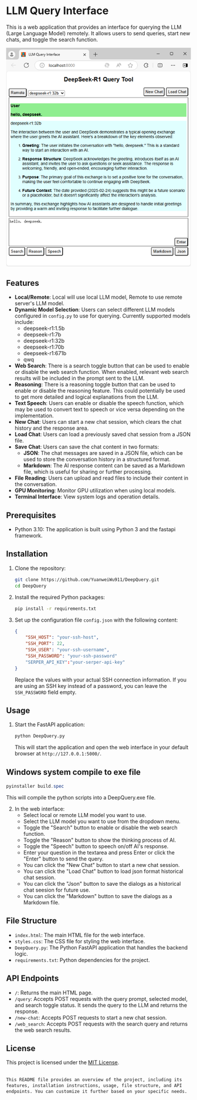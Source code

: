 # LLM Query Interface

This is a web application that provides an interface for querying the LLM (Large Language Model) remotely. It allows users to send queries, start new chats, and toggle the search function.

![GUI Demo](Demo_DeepQuery.png) <!-- Replace with actual screenshot -->

## Features

- **Local/Remote**: Local will use local LLM model, Remote to use remote server's LLM model.
- **Dynamic Model Selection**: Users can select different LLM models configured in `config.py` to use for querying. Currently supported models include:
  - deepseek-r1:1.5b
  - deepseek-r1:7b
  - deepseek-r1:32b
  - deepseek-r1:70b
  - deepseek-r1:671b
  - qwq
- **Web Search**: There is a search toggle button that can be used to enable or disable the web search function. When enabled, relevant web search results will be included in the prompt sent to the LLM.
- **Reasoning**: There is a reasoning toggle button that can be used to enable or disable the reasoning feature. This could potentially be used to get more detailed and logical explanations from the LLM.
- **Text Speech**: Users can enable or disable the speech function, which may be used to convert text to speech or vice versa depending on the implementation.
- **New Chat**: Users can start a new chat session, which clears the chat history and the response area.
- **Load Chat**: Users can load a previously saved chat session from a JSON file.
- **Save Chat**: Users can save the chat content in two formats:
  - **JSON**: The chat messages are saved in a JSON file, which can be used to store the conversation history in a structured format.
  - **Markdown**: The AI response content can be saved as a Markdown file, which is useful for sharing or further processing.
- **File Reading**: Users can upload and read files to include their content in the conversation.
- **GPU Monitoring**: Monitor GPU utilization when using local models.
- **Terminal Interface**: View system logs and operation details.

## Prerequisites

- Python 3.10: The application is built using Python 3 and the fastapi framework.

## Installation

1. Clone the repository:
   ```bash
   git clone https://github.com/YuanweiWu911/DeepQuery.git
   cd DeepQuery 
   ```
2. Install the required Python packages:
   ```bash
   pip install -r requirements.txt
   ```
3. Set up the configuration file `config.json` with the following content:
   ```json
   {
       "SSH_HOST": "your-ssh-host",
       "SSH_PORT": 22,
       "SSH_USER": "your-ssh-username",
       "SSH_PASSWORD": "your-ssh-password"
       "SERPER_API_KEY":"your-serper-api-key"
   }
   ```
   Replace the values with your actual SSH connection information. If you are using an SSH key instead of a password, you can leave the `SSH_PASSWORD` field empty.

## Usage

1. Start the FastAPI application:
   ```bash
   python DeepQuery.py
   ```
   This will start the application and open the web interface in your default browser at `http://127.0.0.1:5000/`.

## Windows system compile to exe file
```powershell
pyinstaller build.spec
```
   This will compile the python scripts into a DeepQuery.exe file.


2. In the web interface:
   - Select local or remote LLM model you want to use.
   - Select the LLM model you want to use from the dropdown menu.
   - Toggle the "Search" button to enable or disable the web search function.
   - Toggle the "Reason" button to show the thinking process of AI.
   - Toggle the "Speech" button to speech on/off AI's response.
   - Enter your question in the textarea and press Enter or click the "Enter" button to send the query.
   - You can click the "New Chat" button to start a new chat session.
   - You can click the "Load Chat" button to load json format historical chat session.
   - You can click the "Json" button to save the dialogs as a historical chat seesion for future use.
   - You can click the "Markdown" button to save the dialogs as a Markdown file.


## File Structure

- `index.html`: The main HTML file for the web interface.
- `styles.css`: The CSS file for styling the web interface.
- `DeepQuery.py`: The Python FastAPI application that handles the backend logic.
- `requirements.txt`: Python dependencies for the project.

## API Endpoints

- `/`: Returns the main HTML page.
- `/query`: Accepts POST requests with the query prompt, selected model, and search toggle status. It sends the query to the LLM and returns the response.
- `/new-chat`: Accepts POST requests to start a new chat session.
- `/web_search`: Accepts POST requests with the search query and returns the web search results.

## License

This project is licensed under the [MIT License](LICENSE).
```

This README file provides an overview of the project, including its features, installation instructions, usage, file structure, and API endpoints. You can customize it further based on your specific needs.
